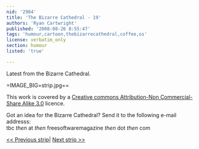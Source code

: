 ```yaml
---
nid: '2984'
title: 'The Bizarre Cathedral - 19'
authors: 'Ryan Cartwright'
published: '2008-08-26 8:55:47'
tags: 'humour,cartoon,thebizarrecathedral,coffee,os'
license: verbatim_only
section: humour
listed: 'true'

---
```

Latest from the Bizarre Cathedral.

<!--break-->

=IMAGE_BIG=strip.jpg==

This work is covered by a [Creative commons Attribution-Non Commercial-Share Alike 3.0](http://creativecommons.org/licenses/by-nc-sa/3.0/) licence.

Got an idea for the Bizarre Cathedral? Send it to the following e-mail addresss:  
tbc _then_ at _then_ freesoftwaremagazine _then_ dot _then_ com

[<< Previous strip](http://www.freesoftwaremagazine.com/columns/bizarre_cathedral_18)| [Next strip >>](http://www.freesoftwaremagazine.com/columns/bizarre_cathedral_20)